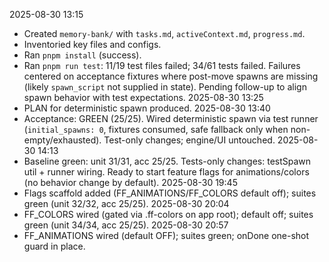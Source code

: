 2025-08-30 13:15
- Created `memory-bank/` with `tasks.md`, `activeContext.md`, `progress.md`.
- Inventoried key files and configs.
- Ran `pnpm install` (success).
- Ran `pnpm run test`: 11/19 test files failed; 34/61 tests failed. Failures centered on acceptance fixtures where post-move spawns are missing (likely `spawn_script` not supplied in state). Pending follow-up to align spawn behavior with test expectations.
2025-08-30 13:25
- PLAN for deterministic spawn produced.
2025-08-30 13:40
- Acceptance: GREEN (25/25). Wired deterministic spawn via test runner (`initial_spawns: 0`, fixtures consumed, safe fallback only when non-empty/exhausted). Test-only changes; engine/UI untouched.
2025-08-30 14:13
- Baseline green: unit 31/31, acc 25/25. Tests-only changes: testSpawn util + runner wiring. Ready to start feature flags for animations/colors (no behavior change by default).
2025-08-30 19:45
- Flags scaffold added (FF_ANIMATIONS/FF_COLORS default off); suites green (unit 32/32, acc 25/25).
2025-08-30 20:04
- FF_COLORS wired (gated via .ff-colors on app root); default off; suites green (unit 34/34, acc 25/25).
2025-08-30 20:57
- FF_ANIMATIONS wired (default OFF); suites green; onDone one-shot guard in place.
